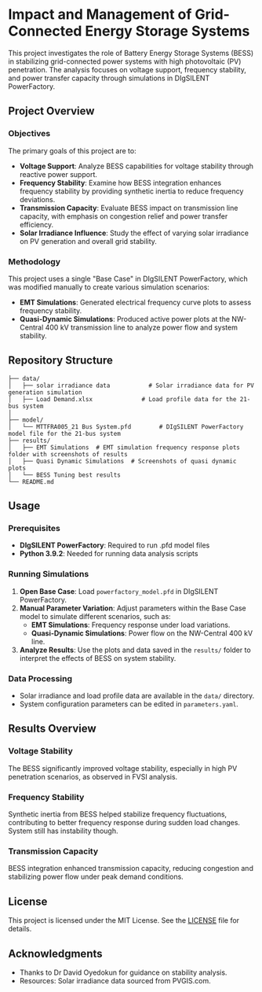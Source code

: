 # Impact and Management of Grid-Connected Energy Storage Systems

This project investigates the role of Battery Energy Storage Systems (BESS) in stabilizing grid-connected power systems with high photovoltaic (PV) penetration. The analysis focuses on voltage support, frequency stability, and power transfer capacity through simulations in DIgSILENT PowerFactory.

## Project Overview

### Objectives
The primary goals of this project are to:
- **Voltage Support**: Analyze BESS capabilities for voltage stability through reactive power support.
- **Frequency Stability**: Examine how BESS integration enhances frequency stability by providing synthetic inertia to reduce frequency deviations.
- **Transmission Capacity**: Evaluate BESS impact on transmission line capacity, with emphasis on congestion relief and power transfer efficiency.
- **Solar Irradiance Influence**: Study the effect of varying solar irradiance on PV generation and overall grid stability.

### Methodology
This project uses a single "Base Case" in DIgSILENT PowerFactory, which was modified manually to create various simulation scenarios:
- **EMT Simulations**: Generated electrical frequency curve plots to assess frequency stability.
- **Quasi-Dynamic Simulations**: Produced active power plots at the NW-Central 400 kV transmission line to analyze power flow and system stability.

## Repository Structure

```
├── data/
│   ├── solar irradiance data           # Solar irradiance data for PV generation simulation
│   ├── Load Demand.xlsx              # Load profile data for the 21-bus system
│  
├── model/
│   └── MTTFRA005_21 Bus System.pfd        # DIgSILENT PowerFactory model file for the 21-bus system
├── results/
│   ├── EMT Simulations  # EMT simulation frequency response plots folder with screenshots of results
│   ├── Quasi Dynamic Simulations  # Screenshots of quasi dynamic plots
│   └── BESS Tuning best results     
└── README.md
```

## Usage

### Prerequisites
- **DIgSILENT PowerFactory**: Required to run .pfd model files
- **Python 3.9.2**: Needed for running data analysis scripts

### Running Simulations
1. **Open Base Case**: Load `powerfactory_model.pfd` in DIgSILENT PowerFactory.
2. **Manual Parameter Variation**: Adjust parameters within the Base Case model to simulate different scenarios, such as:
   - **EMT Simulations**: Frequency response under load variations.
   - **Quasi-Dynamic Simulations**: Power flow on the NW-Central 400 kV line.
3. **Analyze Results**: Use the plots and data saved in the `results/` folder to interpret the effects of BESS on system stability.

### Data Processing
- Solar irradiance and load profile data are available in the `data/` directory.
- System configuration parameters can be edited in `parameters.yaml`.

## Results Overview

### Voltage Stability
The BESS significantly improved voltage stability, especially in high PV penetration scenarios, as observed in FVSI analysis.

### Frequency Stability
Synthetic inertia from BESS helped stabilize frequency fluctuations, contributing to better frequency response during sudden load changes. System still has instability though.

### Transmission Capacity
BESS integration enhanced transmission capacity, reducing congestion and stabilizing power flow under peak demand conditions.

## License
This project is licensed under the MIT License. See the [LICENSE](LICENSE) file for details.

## Acknowledgments
- Thanks to Dr David Oyedokun for guidance on stability analysis.
- Resources: Solar irradiance data sourced from PVGIS.com.
